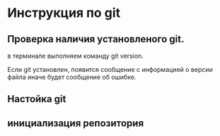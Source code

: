 # Инструкция по git
## Проверка наличия установленого git.
в терминале выполняем команду git version.

Если git установлен, появится сообщение с информацией о версии файла иначе будет сообщение об ошибке.
## Настойка git
## инициализация репозитория 
